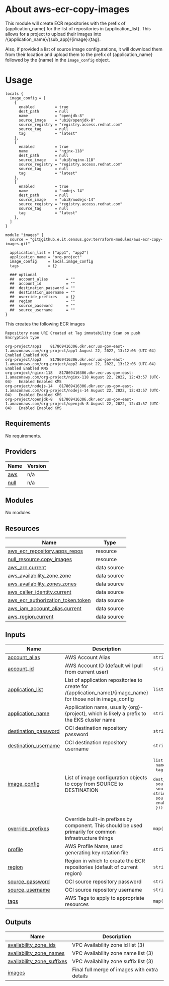 # About aws-ecr-copy-images
This module will create ECR repositories with the prefix of {application\_name} for the list of
repositories in {application\_list}.  This allows for a project to upload their images into
/{application\_name}/{sub\_app}/{image}:{tag}.

Also, if provided a list of source image configurations, it will download them from their location
and upload them to the prefix of {application\_name} followed by the {name} in the `image_config`
object.

# Usage

```hcl
locals {
  image_config = [
    {
      enabled         = true
      dest_path       = null
      name            = "openjdk-8"
      source_image    = "ubi8/openjdk-8"
      source_registry = "registry.access.redhat.com"
      source_tag      = null
      tag             = "latest"
    },
    {
      enabled         = true
      name            = "nginx-118"
      dest_path       = null
      source_image    = "ubi8/nginx-118"
      source_registry = "registry.access.redhat.com"
      source_tag      = null
      tag             = "latest"
    },
    {
      enabled         = true
      name            = "nodejs-14"
      dest_path       = null
      source_image    = "ubi8/nodejs-14"
      source_registry = "registry.access.redhat.com"
      source_tag      = null
      tag             = "latest"
    },
  ]
}

module "images" {
  source = "git@github.e.it.census.gov:terraform-modules/aws-ecr-copy-images.git"

  application_list = ["app1", "app2"]
  application_name = "org-project"
  image_config     = local.image_config
  tags             = {}

  ### optional
  ##  account_alias        = ""
  ##  account_id           = ""
  ##  destination_password = ""
  ##  destination_username = ""
  ##  override_prefixes    = {}
  ##  region               = ""
  ##  source_password      = ""
  ##  source_username      = ""
}
```

This creates the following ECR images

```	
Repository name URI Created at Tag immutability Scan on push Encryption type

org-project/app1	817869416306.dkr.ecr.us-gov-east-1.amazonaws.com/org-project/app1 August 22, 2022, 13:12:06 (UTC-04)	Enabled	Enabled	KMS
org-project/app2	817869416306.dkr.ecr.us-gov-east-1.amazonaws.com/org-project/app2 August 22, 2022, 13:12:06 (UTC-04)	Enabled	Enabled	KMS
org-project/nginx-118	817869416306.dkr.ecr.us-gov-east-1.amazonaws.com/org-project/nginx-118 August 22, 2022, 12:43:57 (UTC-04)	Enabled	Enabled	KMS
org-project/nodejs-14	817869416306.dkr.ecr.us-gov-east-1.amazonaws.com/org-project/nodejs-14 August 22, 2022, 12:43:57 (UTC-04)	Enabled	Enabled	KMS
org-project/openjdk-8	817869416306.dkr.ecr.us-gov-east-1.amazonaws.com/org-project/openjdk-8 August 22, 2022, 12:43:57 (UTC-04)	Enabled	Enabled	KMS
```

## Requirements

No requirements.

## Providers

| Name | Version |
|------|---------|
| <a name="provider_aws"></a> [aws](#provider\_aws) | n/a |
| <a name="provider_null"></a> [null](#provider\_null) | n/a |

## Modules

No modules.

## Resources

| Name | Type |
|------|------|
| [aws_ecr_repository.apps_repos](https://registry.terraform.io/providers/hashicorp/aws/latest/docs/resources/ecr_repository) | resource |
| [null_resource.copy_images](https://registry.terraform.io/providers/hashicorp/null/latest/docs/resources/resource) | resource |
| [aws_arn.current](https://registry.terraform.io/providers/hashicorp/aws/latest/docs/data-sources/arn) | data source |
| [aws_availability_zone.zone](https://registry.terraform.io/providers/hashicorp/aws/latest/docs/data-sources/availability_zone) | data source |
| [aws_availability_zones.zones](https://registry.terraform.io/providers/hashicorp/aws/latest/docs/data-sources/availability_zones) | data source |
| [aws_caller_identity.current](https://registry.terraform.io/providers/hashicorp/aws/latest/docs/data-sources/caller_identity) | data source |
| [aws_ecr_authorization_token.token](https://registry.terraform.io/providers/hashicorp/aws/latest/docs/data-sources/ecr_authorization_token) | data source |
| [aws_iam_account_alias.current](https://registry.terraform.io/providers/hashicorp/aws/latest/docs/data-sources/iam_account_alias) | data source |
| [aws_region.current](https://registry.terraform.io/providers/hashicorp/aws/latest/docs/data-sources/region) | data source |

## Inputs

| Name | Description | Type | Default | Required |
|------|-------------|------|---------|:--------:|
| <a name="input_account_alias"></a> [account\_alias](#input\_account\_alias) | AWS Account Alias | `string` | `""` | no |
| <a name="input_account_id"></a> [account\_id](#input\_account\_id) | AWS Account ID (default will pull from current user) | `string` | `""` | no |
| <a name="input_application_list"></a> [application\_list](#input\_application\_list) | List of application repositories to create for /{application\_name}/{image\_name} for those not in image\_config | `list(string)` | `[]` | no |
| <a name="input_application_name"></a> [application\_name](#input\_application\_name) | Appliication name, usually {org}-{project}, which is likely a prefix to the EKS cluster name | `string` | n/a | yes |
| <a name="input_destination_password"></a> [destination\_password](#input\_destination\_password) | OCI destination repository password | `string` | `null` | no |
| <a name="input_destination_username"></a> [destination\_username](#input\_destination\_username) | OCI destination repository username | `string` | `null` | no |
| <a name="input_image_config"></a> [image\_config](#input\_image\_config) | List of image configuration objects to copy from SOURCE to DESTINATION | <pre>list(object({<br>    name            = string,<br>    tag             = string,<br>    dest_path       = string,<br>    source_registry = string,<br>    source_image    = string,<br>    source_tag      = string,<br>    enabled         = bool,<br>  }))</pre> | `[]` | no |
| <a name="input_override_prefixes"></a> [override\_prefixes](#input\_override\_prefixes) | Override built-in prefixes by component. This should be used primarily for common infrastructure things | `map(string)` | `{}` | no |
| <a name="input_profile"></a> [profile](#input\_profile) | AWS Profile Name, used generating key rotation file | `string` | n/a | yes |
| <a name="input_region"></a> [region](#input\_region) | Region in which to create the ECR repositories (default of current region) | `string` | `null` | no |
| <a name="input_source_password"></a> [source\_password](#input\_source\_password) | OCI source repository password | `string` | `null` | no |
| <a name="input_source_username"></a> [source\_username](#input\_source\_username) | OCI source repository username | `string` | `null` | no |
| <a name="input_tags"></a> [tags](#input\_tags) | AWS Tags to apply to appropriate resources | `map(string)` | `{}` | no |

## Outputs

| Name | Description |
|------|-------------|
| <a name="output_availability_zone_ids"></a> [availability\_zone\_ids](#output\_availability\_zone\_ids) | VPC Availability zone id list (3) |
| <a name="output_availability_zone_names"></a> [availability\_zone\_names](#output\_availability\_zone\_names) | VPC Availability zone name list (3) |
| <a name="output_availability_zone_suffixes"></a> [availability\_zone\_suffixes](#output\_availability\_zone\_suffixes) | VPC Availability zone suffix list (3) |
| <a name="output_images"></a> [images](#output\_images) | Final full merge of images with extra details |
